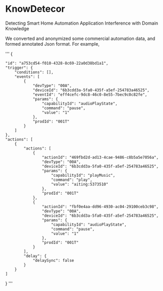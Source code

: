 # KnowDetecor
Detecting Smart Home Automation Application Interference with Domain Knowledge

We converted and anonymized some commercial automation data, and formed annotated Json format.
For example,

'''
{

    "id": "a753cd54-f010-4328-8c69-22a0d38bd1a1",
    "trigger": {
        "conditions": [],
        "events": [
            {
                "devType": "00A",
                "deviceId": "6b3cdd3a-5fa0-435f-a5ef-254783a46525",
                "eventId": "eff4cefc-9dc8-46c0-8e55-7bec9c0c82fe",
                "params": {
                    "capabilityId": "audioPlayState",
                    "command": "pause",
                    "value": "1"
                },
                "prodId": "001T"
            }
        ]
    },
    "actions": [
        {
            "actions": [
                {
                    "actionId": "469fbd2d-ad13-4cae-9486-c8b5a5e7056a",
                    "devType": "00A",
                    "deviceId": "6b3cdd3a-5fa0-435f-a5ef-254783a46525",
                    "params": {
                        "capabilityId": "playMusic",
                        "command": "play",
                        "value": "aiting:5373510"
                    },
                    "prodId": "001T"
                },
                {
                    "actionId": "fbf0e4aa-dd96-4930-ac04-29100ceb3c98",
                    "devType": "00A",
                    "deviceId": "6b3cdd3a-5fa0-435f-a5ef-254783a46525",
                    "params": {
                        "capabilityId": "audioPlayState",
                        "command": "pause",
                        "value": "1"
                    },
                    "prodId": "001T"
                }
            ],
            "delay": {
                "delaySync": false
            }
        }
    ]
}
'''
